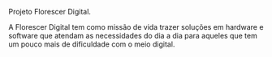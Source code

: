 Projeto Florescer Digital.

A Florescer Digital tem como missão de vida trazer soluções em hardware e software que atendam as necessidades do dia a dia para aqueles que tem um pouco mais de dificuldade com o meio digital.